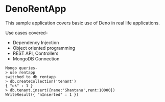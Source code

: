 # DenoRentApp
This sample application covers basic use of Deno in real life applications.

Use cases covered-

- Dependency Injection
- Object oriented programming
- REST API, Controllers
- MongoDB Connection

```
Mongo queries-
> use rentapp
switched to db rentapp
> db.createCollection('tenant')
{ "ok" : 1 }
> db.tenant.insert({name:'Shantanu',rent:10000})
WriteResult({ "nInserted" : 1 })
```
